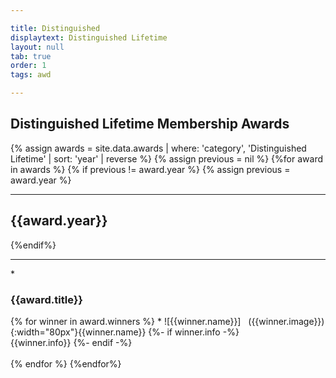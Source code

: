 ```yaml
---

title: Distinguished
displaytext: Distinguished Lifetime
layout: null
tab: true
order: 1
tags: awd

---
```

## Distinguished Lifetime Membership Awards

{% assign awards = site.data.awards | where: 'category', 'Distinguished Lifetime' | sort: 'year' | reverse %}
{% assign previous = nil %}
{%for award in awards %}
{% if previous != award.year %}
{% assign previous = award.year %}
<hr>
<h2>{{award.year}}</h2>
{%endif%}
<br>
<hr>
* <h3>{{award.title}}</h3>
{% for winner in award.winners %}
    * ![{{winner.name}}]&nbsp;&nbsp;&nbsp;({{winner.image}}){:width="80px"}{{winner.name}}
{%- if winner.info -%}
     <br>{{winner.info}}
{%- endif -%}
<br><br>
{% endfor %}
{%endfor%}